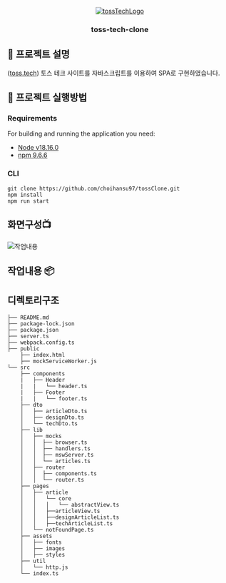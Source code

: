 <p align="center">
  <a href="" rel="noopener">
    <img src="https://i.ibb.co/ncnqyQB/68747470733a2f2f692e696d6775722e636f6d2f63647a727772742e706e67.png" alt="tossTechLogo" border="0"></a>
  </a>
</p>

<h3 align="center">toss-tech-clone</h3>

## 🧐 프로젝트 설명 <a name = "about"></a>
([toss.tech](https://toss.tech/)) 토스 테크 사이트를 자바스크립트를 이용하여 SPA로 구현하였습니다.

## 🏁 프로젝트 실행방법 <a name = "getting_started"></a>
### Requirements
For building and running the application you need:
- [Node v18.16.0](https://nodejs.org/ca/blog/release/v18.16.0)
- [npm 9.6.6](https://www.npmjs.com/package/npm)

### CLI

```
git clone https://github.com/choihansu97/tossClone.git
npm install
npm run start
```


## 화면구성📺
![작업내용](https://github.com/choihansu97/tossClone/assets/60763027/57596e52-c90e-4b9a-88ea-d2bf335cf9bf)

## 작업내용 📦

## 디렉토리구조
```
├── README.md
├── package-lock.json
├── package.json
├── server.ts
├── webpack.config.ts
├── public
    ├── index.html
    ├── mockServiceWorker.js
└── src
    ├── components
    |   ├── Header
    |   |   └── header.ts
    |   ├── Footer
    |   |   └── footer.ts
    ├── dto
    │   ├── articleDto.ts
    │   ├── designDto.ts
    │   └── techDto.ts
    ├── lib
    │   ├── mocks
    │   │  ├── browser.ts  
    │   │  ├── handlers.ts
    │   │  ├── mswServer.ts
    │   │  └── articles.ts
    │   ├── router
    │   │  ├── components.ts
    │   │  └── router.ts
    ├── pages
    │   ├── article
    │   │   └── core     
    │   │   │   └── abstractView.ts     
    │   │   ├──articleView.ts
    │   │   ├──designArticleList.ts
    │   │   ├──techArticleList.ts
    │   └── notFoundPage.ts
    ├── assets
    │   ├── fonts
    │   ├── images
    │   ├── styles
    ├── util
    │   └── http.js
    └── index.ts
```

